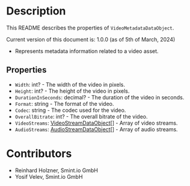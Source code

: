Description
===========
This README describes the properties of `VideoMetadataDataObject`.

Current version of this document is: 1.0.0 (as of 5th of March, 2024)

- Represents metadata information related to a video asset.

## Properties
- `Width`: int? - The width of the video in pixels.
- `Height`: int? - The height of the video in pixels.
- `DurationInSeconds`: decimal? - The duration of the video in seconds.
- `Format`: string - The format of the video.
- `Codec`: string - The codec used for the video.
- `OverallBitrate`: int? - The overall bitrate of the video.
- `VideoStreams`: [VideoStreamDataObject](VideoStreamDataObject.md)[] - Array of video streams.
- `AudioStreams`: [AudioStreamDataObject](AudioStreamDataObject.md)[] - Array of audio streams.

Contributors
============

- Reinhard Holzner, Smint.io GmbH
- Yosif Velev, Smint.io GmbH